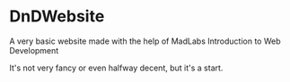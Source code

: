 # DnDWebsite

A very basic website made with the help of MadLabs Introduction to Web Development

It's not very fancy or even halfway decent, but it's a start.

